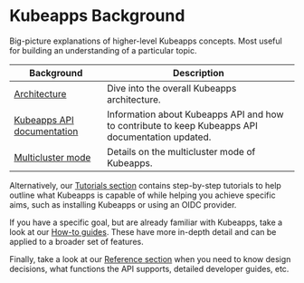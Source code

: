 # Kubeapps Background

Big-picture explanations of higher-level Kubeapps concepts. Most useful for building an understanding of a particular topic.

| Background                                         | Description                                                                                      |
| -------------------------------------------------- | ------------------------------------------------------------------------------------------------ |
| [Architecture](./architecture.md)                  | Dive into the overall Kubeapps architecture.                                                     |
| [Kubeapps API documentation](./update-api-docs.md) | Information about Kubeapps API and how to contribute to keep Kubeapps API documentation updated. |
| [Multicluster mode](./multicluster.md) | Details on the multicluster mode of Kubeapps. |

Alternatively, our [Tutorials section](../tutorials/README.md) contains step-by-step tutorials to help outline what Kubeapps is capable of while helping you achieve specific aims, such as installing Kubeapps or using an OIDC provider.

If you have a specific goal, but are already familiar with Kubeapps, take a look at our [How-to guides](../howto/README.md). These have more in-depth detail and can be applied to a broader set of features.

Finally, take a look at our [Reference section](../reference/README.md) when you need to know design decisions, what functions the API supports, detailed developer guides, etc.
